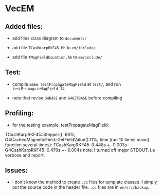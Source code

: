# VecEM

## Added files:

* add files class diagram to `documents/`

* add file `TCashKarpRKF45.hh` to `em/include/`

* add file `TMagFieldEquation.hh` to `em/include/`

## Test:

* compile `make testPropagateMagField` at `test/`, 
	and run `testPropagateMagField 14`

* note that revise `G4BASE` and `G4GITBASE` before compiling

## Profiling:

* for the testing example, testPropagateMagField:

TCashKarpRKF45::Stepper(): 66%;
G4CachedMagneticField::GetFieldValue():11%;
time (run 10 times main() function several times):
TCashKarpRKF45: 0.448s +- 0.003s
G4CashKarpRKF45: 0.470s +- 0.004s
note: I turned off major STDOUT, i.e verbose and report.


## Issues:

* I don't know the method to create `.cc` files for template classes. I simply put the source code in the header file. `.cc` files are in `em/src/backup`.
